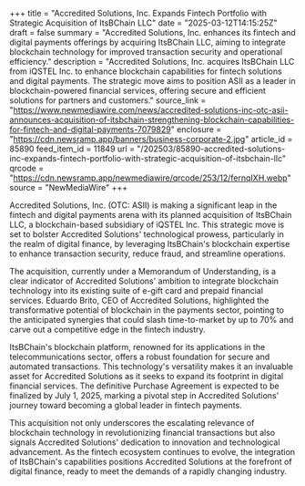 +++
title = "Accredited Solutions, Inc. Expands Fintech Portfolio with Strategic Acquisition of ItsBChain LLC"
date = "2025-03-12T14:15:25Z"
draft = false
summary = "Accredited Solutions, Inc. enhances its fintech and digital payments offerings by acquiring ItsBChain LLC, aiming to integrate blockchain technology for improved transaction security and operational efficiency."
description = "Accredited Solutions, Inc. acquires ItsBChain LLC from iQSTEL Inc. to enhance blockchain capabilities for fintech solutions and digital payments. The strategic move aims to position ASII as a leader in blockchain-powered financial services, offering secure and efficient solutions for partners and customers."
source_link = "https://www.newmediawire.com/news/accredited-solutions-inc-otc-asii-announces-acquisition-of-itsbchain-strengthening-blockchain-capabilities-for-fintech-and-digital-payments-7079829"
enclosure = "https://cdn.newsramp.app/banners/business-corporate-2.jpg"
article_id = 85890
feed_item_id = 11849
url = "/202503/85890-accredited-solutions-inc-expands-fintech-portfolio-with-strategic-acquisition-of-itsbchain-llc"
qrcode = "https://cdn.newsramp.app/newmediawire/qrcode/253/12/fernqIXH.webp"
source = "NewMediaWire"
+++

<p>Accredited Solutions, Inc. (OTC: ASII) is making a significant leap in the fintech and digital payments arena with its planned acquisition of ItsBChain LLC, a blockchain-based subsidiary of iQSTEL Inc. This strategic move is set to bolster Accredited Solutions' technological prowess, particularly in the realm of digital finance, by leveraging ItsBChain's blockchain expertise to enhance transaction security, reduce fraud, and streamline operations.</p><p>The acquisition, currently under a Memorandum of Understanding, is a clear indicator of Accredited Solutions' ambition to integrate blockchain technology into its existing suite of e-gift card and prepaid financial services. Eduardo Brito, CEO of Accredited Solutions, highlighted the transformative potential of blockchain in the payments sector, pointing to the anticipated synergies that could slash time-to-market by up to 70% and carve out a competitive edge in the fintech industry.</p><p>ItsBChain's blockchain platform, renowned for its applications in the telecommunications sector, offers a robust foundation for secure and automated transactions. This technology's versatility makes it an invaluable asset for Accredited Solutions as it seeks to expand its footprint in digital financial services. The definitive Purchase Agreement is expected to be finalized by July 1, 2025, marking a pivotal step in Accredited Solutions' journey toward becoming a global leader in fintech payments.</p><p>This acquisition not only underscores the escalating relevance of blockchain technology in revolutionizing financial transactions but also signals Accredited Solutions' dedication to innovation and technological advancement. As the fintech ecosystem continues to evolve, the integration of ItsBChain's capabilities positions Accredited Solutions at the forefront of digital finance, ready to meet the demands of a rapidly changing industry.</p>